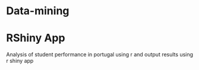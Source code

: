 # Data-mining
# RShiny App 
Analysis of student performance in portugal using r and output results using r shiny app
